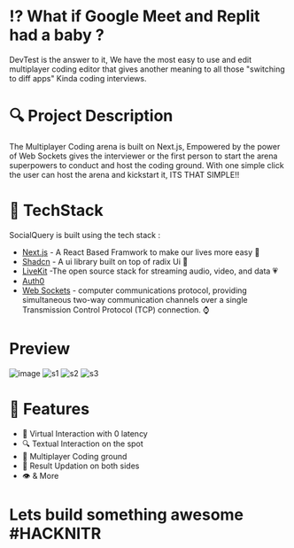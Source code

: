 # ⁉️ What if Google Meet and Replit had a baby ?

DevTest is the answer to it, We have the most easy to use and edit multiplayer coding editor that gives another meaning to all those "switching to diff apps" Kinda coding interviews.




# 🔍 Project Description

The Multiplayer Coding arena is built on Next.js, Empowered by the power of Web Sockets gives the interviewer or the first person to start the arena superpowers to conduct and host the coding ground.
With one simple click the user can host the arena and kickstart it, ITS THAT SIMPLE!!

# 🟰 TechStack








SocialQuery is built using the tech stack :

- [Next.js](https://nextjs.org/) - A React Based Framwork to make our lives more easy 🤌
- [Shadcn](https://ui.shadcn.com/) - A ui library built on top of radix Ui 🎫
- [LiveKit](https://livekit.io/) -The open source stack for streaming audio, video, and data 💗
- [Auth0](https://livekit.io/) 
- [Web Sockets](https://www.google.com/search?q=web+sockets&rlz=1C1UEAD_enIN1081IN1081&oq=web+sockets&gs_lcrp=EgZjaHJvbWUyBggAEEUYOdIBCDE3NTNqMGo3qAIAsAIA&sourceid=chrome&ie=UTF-8) - computer communications protocol, providing simultaneous two-way communication channels over a single Transmission Control Protocol (TCP) connection. ⌚

# Preview
![image](https://github.com/VineeTagarwaL-code/DevTest/assets/91052168/447a6558-bff4-4a39-b274-774a9dce394d)
![s1](https://github.com/VineeTagarwaL-code/DevTest/assets/91052168/90338cfb-f3fa-492f-817e-10c0c30ba0c5)
![s2](https://github.com/VineeTagarwaL-code/DevTest/assets/91052168/43bd9396-ad72-4bfc-a33e-555a38f49d7b)
![s3](https://github.com/VineeTagarwaL-code/DevTest/assets/91052168/bc6b2d60-ecb4-4337-8345-18c3e6346e05)



# 🥑 Features

- 🧕 Virtual Interaction with 0 latency
- 🔍 Textual Interaction on the spot
- 👑 Multiplayer Coding ground
- 🎯 Result Updation on both sides
- 👁 & More

# Lets build something awesome #HACKNITR


